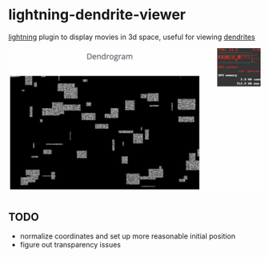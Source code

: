 # lightning-dendrite-viewer
[lightning](https://github.com/lightning-viz/lightning/) plugin to display movies in 3d space, useful for viewing [dendrites](https://en.wikipedia.org/wiki/Dendrite)


![example gif](./data/WIP.gif)


## TODO

* normalize coordinates and set up more reasonable initial position
* figure out transparency issues
